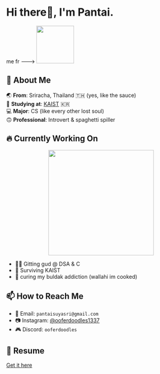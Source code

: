 <link rel="stylesheet" type='text/css' href="https://cdn.jsdelivr.net/gh/devicons/devicon@latest/devicon.min.css" />

# Hi there👋, I'm Pantai.

me fr ---> <img src="https://media.tenor.com/3X2mrP5sjv8AAAAi/bocchi-the-rock-bocchi.gif" width="100">

## 🚀 About Me  
🌏 **From**: Sriracha, Thailand 🇹🇭 (yes, like the sauce)  
🏫 **Studying at**: [KAIST](https://www.kaist.ac.kr/en/) 🇰🇷  
💻 **Major**: CS (like every other lost soul)  
🙃 **Professional**: Introvert & spaghetti spiller  

## 🔥 Currently Working On
<p align="center">
  <img src="https://media1.tenor.com/m/p1SESJZYkscAAAAd/bocchi-the-rock-bocchi.gif" width="280">
</p>

- 🏋️‍♂️ Gitting gud @ DSA & C
- 💯 Surviving KAIST
- 🍜 curing my buldak addiction (wallahi im cooked)

## 📫 How to Reach Me  
- 📧 Email: `pantaisuyasri@gmail.com`  
- 📷 Instagram: [@ooferdoodles1337](https://www.instagram.com/pt_suyasri)
- 🎮 Discord: `ooferdoodles`

## 📄 Resume
[Get it here](https://files.catbox.moe/s8trnv.pdf)
  


